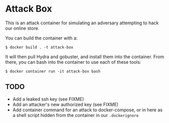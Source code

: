 # Attack Box

This is an attack container for simulating an adversary attempting to hack our online store.

You can build the container with a:

```
$ docker build . -t attack-box
```

It will then pull Hydra and gobuster, and install them into the container. From there, you can bash into the container to use each of these tools:

```
$ docker container run -it attack-box bash
```

## TODO

* Add a leaked ssh key (see FIXME)
* Add an attacker's new authorized key (see FIXME)
* Add container command for an attack to docker-compose, or in here as a shell script hidden from the container in our `.dockerignore`